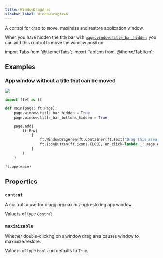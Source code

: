 ```yaml
---
title: WindowDragArea
sidebar_label: WindowDragArea
---
```


A control for drag to move, maximize and restore application window.

When you have hidden the title bar with [`page.window.title_bar_hidden`](/docs/controls/page#window_title_bar_hidden),
you can add this control to move the window position.

import Tabs from '@theme/Tabs';
import TabItem from '@theme/TabItem';

## Examples

### App window without a title that can be moved

<img src="/img/docs/controls/window-drag-area/no-title-draggable-window.png" className="screenshot-50" />

<Tabs groupId="language">
  <TabItem value="python" label="Python" default>

```python
import flet as ft

def main(page: ft.Page):
    page.window.title_bar_hidden = True
    page.window.title_bar_buttons_hidden = True

    page.add(
        ft.Row(
            [
                ft.WindowDragArea(ft.Container(ft.Text("Drag this area to move, maximize and restore application window."), bgcolor=ft.colors.AMBER_300, padding=10), expand=True),
                ft.IconButton(ft.icons.CLOSE, on_click=lambda _: page.window.close())
            ]
        )
    )

ft.app(main)
```
  </TabItem>
</Tabs>

## Properties

### `content`

A control to use for dragging/maximizing/restoring app window.

Value is of type `Control`.

### `maximizable`

Whether double-clicking on a window drag area causes window to maximize/restore.

Value is of type `bool` and defaults to `True`.
